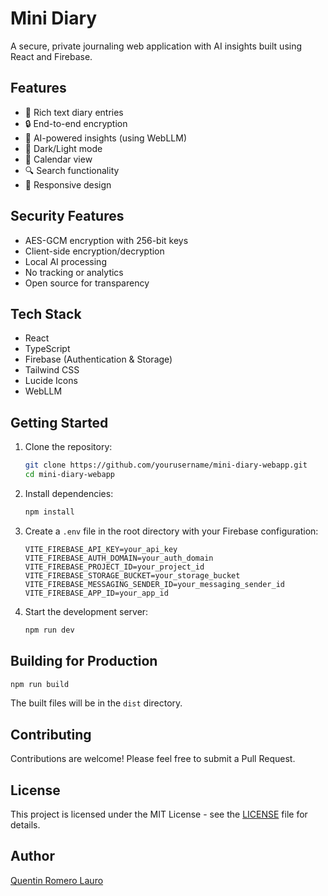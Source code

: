 # Mini Diary

A secure, private journaling web application with AI insights built using React and Firebase.

## Features

- 📝 Rich text diary entries
- 🔒 End-to-end encryption
- 🤖 AI-powered insights (using WebLLM)
- 🌙 Dark/Light mode
- 📅 Calendar view
- 🔍 Search functionality
- 📱 Responsive design

## Security Features

- AES-GCM encryption with 256-bit keys
- Client-side encryption/decryption
- Local AI processing
- No tracking or analytics
- Open source for transparency

## Tech Stack

- React
- TypeScript
- Firebase (Authentication & Storage)
- Tailwind CSS
- Lucide Icons
- WebLLM

## Getting Started

1. Clone the repository:
   ```bash
   git clone https://github.com/yourusername/mini-diary-webapp.git
   cd mini-diary-webapp
   ```

2. Install dependencies:
   ```bash
   npm install
   ```

3. Create a `.env` file in the root directory with your Firebase configuration:
   ```
   VITE_FIREBASE_API_KEY=your_api_key
   VITE_FIREBASE_AUTH_DOMAIN=your_auth_domain
   VITE_FIREBASE_PROJECT_ID=your_project_id
   VITE_FIREBASE_STORAGE_BUCKET=your_storage_bucket
   VITE_FIREBASE_MESSAGING_SENDER_ID=your_messaging_sender_id
   VITE_FIREBASE_APP_ID=your_app_id
   ```

4. Start the development server:
   ```bash
   npm run dev
   ```

## Building for Production

```bash
npm run build
```

The built files will be in the `dist` directory.

## Contributing

Contributions are welcome! Please feel free to submit a Pull Request.

## License

This project is licensed under the MIT License - see the [LICENSE](LICENSE) file for details.

## Author

[Quentin Romero Lauro](https://quentinromerolauro.com) 
